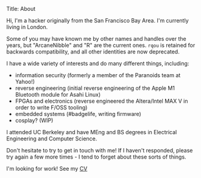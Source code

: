 Title: About

Hi, I'm a hacker originally from the San Francisco Bay Area. I'm currently living in London.

Some of you may have known me by other names and handles over the years, but "ArcaneNibble" and "R" are the current ones. `rqou` is retained for backwards compatibility, and all other identities are now deprecated.

I have a wide variety of interests and do many different things, including:

* information security (formerly a member of the Paranoids team at Yahoo!)
* reverse engineering (initial reverse engineering of the Apple M1 Bluetooth module for Asahi Linux)
* FPGAs and electronics (reverse engineered the Altera/Intel MAX V in order to write F/OSS tooling)
* embedded systems (#badgelife, writing firmware)
* cosplay? (WIP)

I attended UC Berkeley and have MEng and BS degrees in Electrical Engineering and Computer Science.

Don't hesitate to try to get in touch with me! If I haven't responded, please try again a few more times - I tend to forget about these sorts of things.

I'm looking for work! See my [CV](/cv.html)
